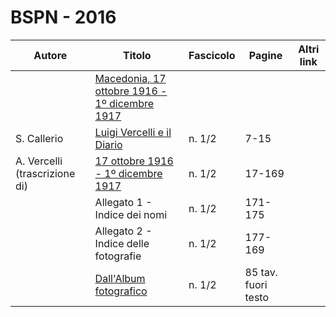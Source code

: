 # BSPN - 2016

| Autore                        | Titolo                                                                                   | Fascicolo | Pagine              | Altri link |
|-------------------------------|------------------------------------------------------------------------------------------|-----------|---------------------|------------|
|                               | [Macedonia, 17 ottobre 1916 - 1º dicembre 1917](http://www.ssno.it/BSPNo/bspn_2016.html) |           |                     |            |
| S. Callerio                   | [Luigi Vercelli e il Diario](http://www.ssno.it/BSPNo/bspn_2016.html#01)                 | n. 1/2    | 7-15                |            |
| A. Vercelli (trascrizione di) | [17 ottobre 1916 - 1º dicembre 1917](http://www.ssno.it/BSPNo/bspn_2016.html#02)         | n. 1/2    | 17-169              |            |
|                               | Allegato 1 - Indice dei nomi                                                             | n. 1/2    | 171-175             |            |
|                               | Allegato 2 - Indice delle fotografie                                                     | n. 1/2    | 177-169             |            |
|                               | [Dall'Album fotografico](http://www.ssno.it/BSPNo/bspn_2016.html#03)                     | n. 1/2    | 85 tav. fuori testo |            |
